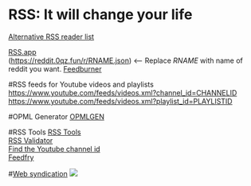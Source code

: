 # RSS: It will change your life
[Alternative RSS reader list](https://alternativeto.net/browse/search?q=rss)

[RSS.app](https://wwww.rss.app)  
(https://reddit.0qz.fun/r/RNAME.json) <-- Replace *RNAME* with name of reddit you want.
[Feedburner](https://www.feedburner.com) 

#RSS feeds for Youtube videos and playlists
https://www.youtube.com/feeds/videos.xml?channel_id=CHANNELID
https://www.youtube.com/feeds/videos.xml?playlist_id=PLAYLISTID

#OPML Generator
[OPMLGEN](https://opml-gen.ovh/)  

#RSS Tools
[RSS Tools](http://www.rss-tools.com/)  
[RSS Validator](https://www.rssboard.org/rss-validator/)  
[Find the Youtube channel id](https://commentpicker.com/youtube-channel-id.php)  
[Feedfry](https://www.feedfry.com)  

#[Web syndication](https://en.wikipedia.org/wiki/Web_syndication#External_links)
<img src="https://i.paste.pics/9QL3D.png">